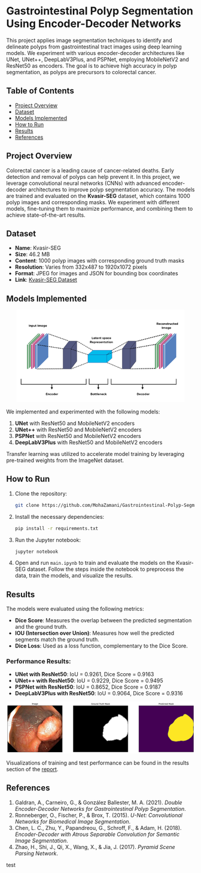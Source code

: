 # Gastrointestinal Polyp Segmentation Using Encoder-Decoder Networks

This project applies image segmentation techniques to identify and delineate polyps from gastrointestinal tract images using deep learning models. We experiment with various encoder-decoder architectures like UNet, UNet++, DeepLabV3Plus, and PSPNet, employing MobileNetV2 and ResNet50 as encoders. The goal is to achieve high accuracy in polyp segmentation, as polyps are precursors to colorectal cancer.

## Table of Contents

- [Project Overview](#project-overview)
- [Dataset](#dataset)
- [Models Implemented](#models-implemented)
- [How to Run](#how-to-run)
- [Results](#results)
- [References](#references)

## Project Overview

Colorectal cancer is a leading cause of cancer-related deaths. Early detection and removal of polyps can help prevent it. In this project, we leverage convolutional neural networks (CNNs) with advanced encoder-decoder architectures to improve polyp segmentation accuracy. The models are trained and evaluated on the **Kvasir-SEG** dataset, which contains 1000 polyp images and corresponding masks. We experiment with different models, fine-tuning them to maximize performance, and combining them to achieve state-of-the-art results.

## Dataset

- **Name**: Kvasir-SEG
- **Size**: 46.2 MB
- **Content**: 1000 polyp images with corresponding ground truth masks
- **Resolution**: Varies from 332x487 to 1920x1072 pixels
- **Format**: JPEG for images and JSON for bounding box coordinates
- **Link**: [Kvasir-SEG Dataset](https://datasets.simula.no/kvasir-seg/)

## Models Implemented

<p align="center">
  <a href="https://gitpoint.co/">
    <img alt="GitPoint" src="./Report/Figs/encoder-decoder.png" width="450">
  </a>
</p>

We implemented and experimented with the following models:

1. **UNet** with ResNet50 and MobileNetV2 encoders
2. **UNet++** with ResNet50 and MobileNetV2 encoders
3. **PSPNet** with ResNet50 and MobileNetV2 encoders
4. **DeepLabV3Plus** with ResNet50 and MobileNetV2 encoders

Transfer learning was utilized to accelerate model training by leveraging pre-trained weights from the ImageNet dataset.

## How to Run

1. Clone the repository:
   ```bash
   git clone https://github.com/MohaZamani/Gastrointestinal-Polyp-Segmentation.git
   ```
2. Install the necessary dependencies:
   ```bash
   pip install -r requirements.txt
   ```
3. Run the Jupyter notebook:
   ```bash
   jupyter notebook
   ```
4. Open and run `main.ipynb` to train and evaluate the models on the Kvasir-SEG dataset. Follow the steps inside the notebook to preprocess the data, train the models, and visualize the results.

## Results

The models were evaluated using the following metrics:

- **Dice Score**: Measures the overlap between the predicted segmentation and the ground truth.
- **IOU (Intersection over Union)**: Measures how well the predicted segments match the ground truth.
- **Dice Loss**: Used as a loss function, complementary to the Dice Score.

### Performance Results:

- **UNet with ResNet50**: IoU = 0.9261, Dice Score = 0.9163
- **UNet++ with ResNet50**: IoU = 0.9229, Dice Score = 0.9495
- **PSPNet with ResNet50**: IoU = 0.8652, Dice Score = 0.9187
- **DeepLabV3Plus with ResNet50**: IoU = 0.9064, Dice Score = 0.9316

<p align="center">
  <a href="https://gitpoint.co/">
    <img alt="GitPoint" src="./Report/Figs/example.png" width="800">
  </a>
</p>

Visualizations of training and test performance can be found in the results section of the [report](./Report/Report.pdf).

## References

1. Galdran, A., Carneiro, G., & González Ballester, M. A. (2021). _Double Encoder-Decoder Networks for Gastrointestinal Polyp Segmentation_.
2. Ronneberger, O., Fischer, P., & Brox, T. (2015). _U-Net: Convolutional Networks for Biomedical Image Segmentation_.
3. Chen, L. C., Zhu, Y., Papandreou, G., Schroff, F., & Adam, H. (2018). _Encoder-Decoder with Atrous Separable Convolution for Semantic Image Segmentation_.
4. Zhao, H., Shi, J., Qi, X., Wang, X., & Jia, J. (2017). _Pyramid Scene Parsing Network_.

test
